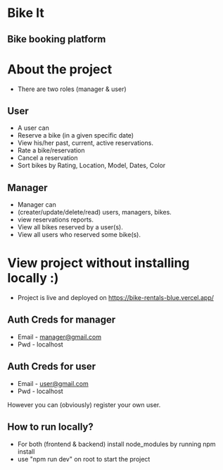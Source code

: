 # Bike It
## Bike booking platform

# About the project
- There are two roles (manager & user)


## User

- A user can 
- Reserve a bike (in a given specific date)
- View his/her past, current, active reservations.
- Rate a bike/reservation
- Cancel a reservation
- Sort bikes by Rating, Location, Model, Dates, Color
## Manager

- Manager can 
- (creater/update/delete/read) users, managers, bikes.
- view reservations reports.
- View all bikes reserved by a user(s).
- View all users who reserved some bike(s).



# View project without installing locally :)

- Project is live and deployed on https://bike-rentals-blue.vercel.app/

## Auth Creds for manager

- Email - manager@gmail.com
- Pwd - localhost

## Auth Creds for user
- Email - user@gmail.com
- Pwd - localhost

However you can (obviously) register your own user.



## How to run locally?
- For both (frontend & backend) install node_modules by running npm install
- use "npm run dev" on root to start the project
